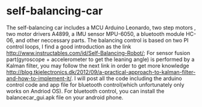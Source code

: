# self-balancing-car
The self-balancing car includes a MCU Arduino Leonardo, two step motors , two motor drivers A4899, a IMU sensor MPU-6050, a bluetooth
module HC-06, and other neccessary parts.
The balancing control is based on two PI control loops, I find a good introduction as the link http://www.instructables.com/id/Self-Balancing-Robot/; For sensor fusion part(gyroscope + accelerometer to get the leaning angle) is performed by a Kalman filter, you may follow the next link in order to get more knowledge http://blog.tkjelectronics.dk/2012/09/a-practical-approach-to-kalman-filter-and-how-to-implement-it/.
I will post all the code including the arduino control code and app file for bluetooth control(which unfortunately only works on Andriod OS). For bluetooth control, you can install the balancecar_gui.apk file on your android phone.
